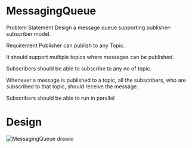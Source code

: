 # MessagingQueue
Problem Statement
Design a message queue supporting publisher-subscriber model. 

Requirement
Publisher can publish to any Topic.

It should support multiple topics where messages can be published.

Subscribers should be able to subscribe to any no of topic.

Whenever a message is published to a topic, all the subscribers, who are subscribed to that topic, should receive the message.

Subscribers should be able to run in parallel

# Design
![MessagingQueue drawio](https://github.com/umohan/MessagingQueue/assets/20687530/971098b0-6394-406f-8a1b-15f30dac3812)
